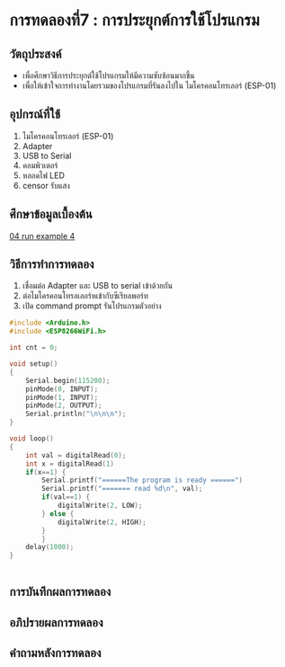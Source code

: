 # การทดลองที่7 : การประยุกต์การใช้โปรแกรม

## วัตถุประสงค์
* เพื่อศึกษาวิธีการประยุกต์ใช้โปรแกรมให้มีความซับซ้อนมากขึ้น
* เพื่อให้เข้าใจการทำงานโดยรวมของโปรแกรมที่รันลงไปใน ไมโครคอนโทรเลอร์ (ESP-01)


## อุปกรณ์ที่ใช้
1. ไมโครคอนโทรเลอร์ (ESP-01)
2. Adapter
3. USB to Serial
4. คอมพิวเตอร์
5. หลอดไฟ LED
6. censor รับแสง


## ศึกษาข้อมูลเบื้องต้น
[04 run example 4](https://www.youtube.com/watch?v=nFqoZT26U5k&t=88s)


## วิธีการทำการทดลอง
1. เชื่อมต่อ Adapter และ USB to serial เข้าด้วยกัน
2. ต่อไมโครคอนโทรลเลอร์หเข้ากับซีเรียลพอร์ท
3. เปิด command prompt รันโปรแกรมตัวอย่าง
```c
#include <Arduino.h>
#include <ESP8266WiFi.h>

int cnt = 0;

void setup()
{
	Serial.begin(115200);
	pinMode(0, INPUT);
	pinMode(1, INPUT);
	pinMode(2, OUTPUT);
	Serial.println("\n\n\n");
}

void loop()
{
	int val = digitalRead(0);
	int x = digitalRead(1)
	if(x==1) {
		Serial.printf("======The program is ready ======")
		Serial.printf("======= read %d\n", val);
		if(val==1) {
			digitalWrite(2, LOW);
		} else {
			digitalWrite(2, HIGH);
		}
		}
	delay(1000);
}
	
```


## การบันทึกผลการทดลอง

## อภิปรายผลการทดลอง

## คำถามหลังการทดลอง
